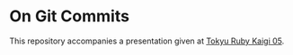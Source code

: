 # On Git Commits

This repository accompanies a presentation given at [Tokyu Ruby Kaigi 05][tokyu05].

[tokyu05]: http://regional.rubykaigi.org/tokyu05
